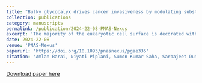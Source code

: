 ```yaml
---
title: "Bulky glycocalyx drives cancer invasiveness by modulating substrate-specific adhesion"
collection: publications
category: manuscripts
permalink: /publication/2024-22-08-PNAS-Nexus
excerpt: 'The majority of the eukaryotic cell surface is decorated with a layer of membrane-attached polysaccharides and glycoproteins collectively referred to as the glycocalyx. While the formation of a bulky glycocalyx has been associated with the cancer progression, the mechanisms by which the glycocalyx regulates cancer invasiveness are incompletely understood. We address this question by first documenting subtype-specific expression of the major glycocalyx glycoprotein Mucin-1 (MUC1) in breast cancer patient samples and breast cancer cell lines. Strikingly, glycocalyx disruption led to inhibition of 2D motility, loss of 3D invasion, and reduction of clonal scattering in breast cancer cells at the population level. Tracking of 2D cell motility and 3D invasiveness of MUC1-based sorted subpopulations revealed the fastest motility and invasiveness in intermediate MUC1-expressing cells, with glycocalyx disruption abolishing these effects. While differential sensitivity in 2D motility is attributed to a nonmonotonic dependence of focal adhesion size on MUC1 levels, higher MUC1 levels enhance 3D invasiveness via increased traction generation. In contrast to inducing cell rounding on collagen-coated substrates, high MUC1 level promotes cell adhesion and confers resistance to shear flow on substrates coated with the endothelial surface protein E-selectin. Collectively, our findings illustrate how MUC1 drives cancer invasiveness by differentially regulating cell–substrate adhesion in a substrate-dependent manner.'
date: 2024-22-08
venue: 'PNAS-Nexus'
paperurl: 'https://doi.org/10.1093/pnasnexus/pgae335'
citation: 'Amlan Barai, Niyati Piplani, Sumon Kumar Saha, Sarbajeet Dutta, V Gomathi, Mayank M Ghogale, Sushil Kumar, Madhura Kulkarni, Shamik Sen, Bulky glycocalyx drives cancer invasiveness by modulating substrate-specific adhesion, PNAS Nexus, Volume 3, Issue 8, August 2024, pgae335, https://doi.org/10.1093/pnasnexus/pgae335'
---
```


[Download paper here](https://doi.org/10.1093/pnasnexus/pgae335)
